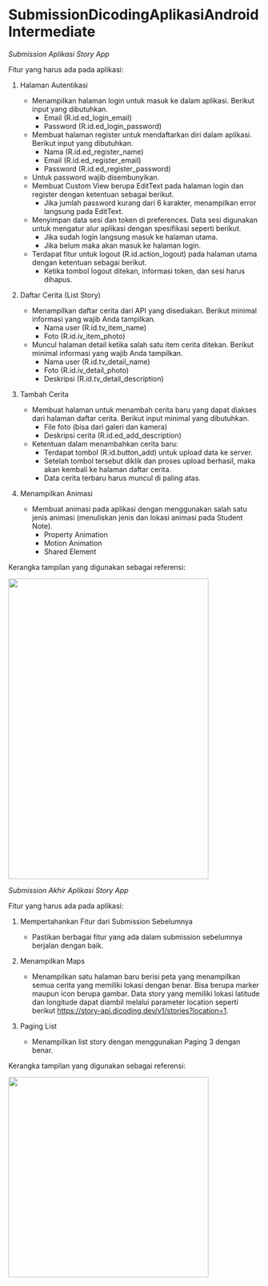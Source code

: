 # SubmissionDicodingAplikasiAndroidIntermediate

*Submission Aplikasi Story App*

Fitur yang harus ada pada aplikasi:
1. Halaman Autentikasi
      - Menampilkan halaman login untuk masuk ke dalam aplikasi. Berikut input yang dibutuhkan.
        - Email (R.id.ed_login_email)
        - Password (R.id.ed_login_password)
      - Membuat halaman register untuk mendaftarkan diri dalam aplikasi. Berikut input yang dibutuhkan.
        - Nama (R.id.ed_register_name)
        - Email (R.id.ed_register_email)
        - Password (R.id.ed_register_password)
      - Untuk password wajib disembunyikan.
      - Membuat Custom View berupa EditText pada halaman login dan register dengan ketentuan sebagai berikut.
        - Jika jumlah password kurang dari 6 karakter, menampilkan error langsung pada EditText.
      - Menyimpan data sesi dan token di preferences. Data sesi digunakan untuk mengatur alur aplikasi dengan spesifikasi seperti berikut.
        - Jika sudah login langsung masuk ke halaman utama.
        - Jika belum maka akan masuk ke halaman login. 
      - Terdapat fitur untuk logout (R.id.action_logout) pada halaman utama dengan ketentuan sebagai berikut.
        - Ketika tombol logout ditekan, informasi token, dan sesi harus dihapus.

2. Daftar Cerita (List Story)
      - Menampilkan daftar cerita dari API yang disediakan. Berikut minimal informasi yang wajib Anda tampilkan.
        - Nama user (R.id.tv_item_name)
        - Foto  (R.id.iv_item_photo)
      - Muncul halaman detail ketika salah satu item cerita ditekan. Berikut  minimal informasi yang wajib Anda tampilkan.
        - Nama user (R.id.tv_detail_name)
        - Foto (R.id.iv_detail_photo)
        - Deskripsi (R.id.tv_detail_description)

3. Tambah Cerita
      - Membuat halaman untuk menambah cerita baru yang dapat diakses dari halaman daftar cerita. Berikut input minimal yang dibutuhkan.
        - File foto (bisa dari galeri dan kamera)
        - Deskripsi cerita (R.id.ed_add_description)
      - Ketentuan dalam menambahkan cerita baru:
        - Terdapat tombol (R.id.button_add) untuk upload data ke server. 
        - Setelah tombol tersebut diklik dan proses upload berhasil, maka akan kembali ke halaman daftar cerita. 
        - Data cerita terbaru harus muncul di paling atas.

4. Menampilkan Animasi
      - Membuat animasi pada aplikasi dengan menggunakan salah satu jenis animasi (menuliskan jenis dan lokasi animasi pada Student Note).
        - Property Animation
        - Motion Animation
        - Shared Element

Kerangka tampilan yang digunakan sebagai referensi:

<img src ="https://user-images.githubusercontent.com/99319439/185402402-0a6b3074-8f08-4704-bd9a-4f86377acdd9.jpeg" width="400" height="600"/>


*Submission Akhir Aplikasi Story App*

Fitur yang harus ada pada aplikasi:
1. Mempertahankan Fitur dari Submission Sebelumnya
      - Pastikan berbagai fitur yang ada dalam submission sebelumnya berjalan dengan baik.

2. Menampilkan Maps
      - Menampilkan satu halaman baru berisi peta yang menampilkan semua cerita yang memiliki lokasi dengan benar. 
        Bisa berupa marker maupun icon berupa gambar. Data story yang memiliki lokasi latitude dan longitude dapat diambil 
        melalui parameter location seperti berikut https://story-api.dicoding.dev/v1/stories?location=1.
        
3. Paging List
      - Menampilkan list story dengan menggunakan Paging 3 dengan benar.

Kerangka tampilan yang digunakan sebagai referensi:

<img src ="https://user-images.githubusercontent.com/99319439/185403178-a95d286c-8131-481e-9cfb-ae11ede18ec0.jpeg" width="400" height="400"/>
